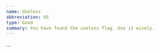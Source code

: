 ```yaml
---
name: Useless
abbreviation: US
type: Good
summary: You have found the useless flag. Use it wisely.
---
```


...
